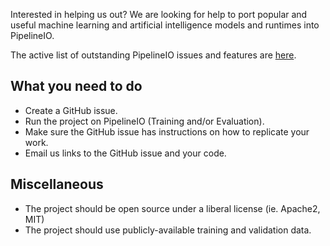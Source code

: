 Interested in helping us out?  We are looking for help to port popular and useful machine learning and artificial intelligence models and runtimes into PipelineIO.

The active list of outstanding PipelineIO issues and features are [here](https://github.com/fluxcapacitor/pipeline/issues).

## What you need to do
- Create a GitHub issue.
- Run the project on PipelineIO (Training and/or Evaluation). 
- Make sure the GitHub issue has instructions on how to replicate your work.
- Email us links to the GitHub issue and your code.

## Miscellaneous
- The project should be open source under a liberal license (ie. Apache2, MIT)
- The project should use publicly-available training and validation data.

